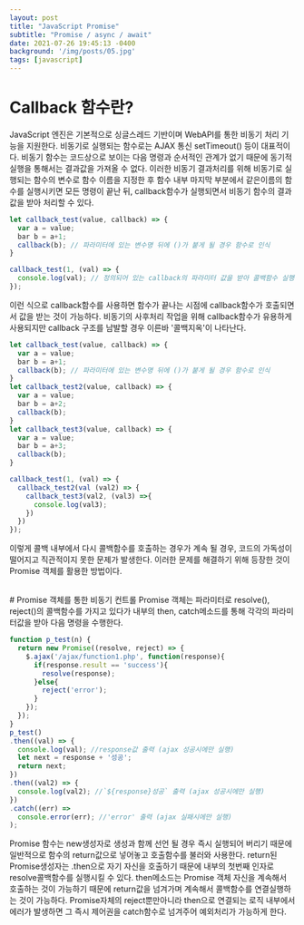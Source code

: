 ```yaml
---
layout: post
title: "JavaScript Promise"
subtitle: "Promise / async / await"
date: 2021-07-26 19:45:13 -0400
background: '/img/posts/05.jpg'
tags: [javascript]
---
```

# Callback 함수란?

JavaScript 엔진은 기본적으로 싱글스레드 기반이며 WebAPI를 통한 비동기 처리 기능을 지원한다.
비동기로 실행되는 함수로는 AJAX 통신 setTimeout() 등이 대표적이다. 비동기 함수는 코드상으로 보이는 다음 명령과 
순서적인 관계가 없기 때문에 동기적 실행을 통해서는 결과값을 가져올 수 없다. 이러한 비동기 결과처리를 위해 
비동기로 실행되는 함수의 변수로 함수 이름을 지정한 후 함수 내부 마지막 부분에서 같은이름의 함수를 실행시키면 모든 명령이 끝난 뒤,
callback함수가 실행되면서 비동기 함수의 결과값을 받아 처리할 수 있다.

``` javascript
let callback_test(value, callback) => { 
  var a = value;
  bar b = a+1;
  callback(b); // 파라미터에 있는 변수명 뒤에 ()가 붙게 될 경우 함수로 인식
}

callback_test(1, (val) => {
  console.log(val); // 정의되어 있는 callback의 파라미터 값을 받아 콜백함수 실행
}); 

```
이런 식으로 callback함수를 사용하면 함수가 끝나는 시점에 callback함수가 호출되면서 값을 받는 것이 가능하다.
비동기의 사후처리 작업을 위해 callback함수가 유용하게 사용되지만 callback 구조를 남발할 경우 이른바 '콜백지옥'이 나타난다.
``` javascript
let callback_test(value, callback) => { 
  var a = value;
  bar b = a+1;
  callback(b); // 파라미터에 있는 변수명 뒤에 ()가 붙게 될 경우 함수로 인식
}
let callback_test2(value, callback) => { 
  var a = value;
  bar b = a+2;
  callback(b);
}
let callback_test3(value, callback) => { 
  var a = value;
  bar b = a+3;
  callback(b);
}

callback_test(1, (val) => {
  callback_test2(val (val2) => {
    callback_test3(val2, (val3) =>{
      console.log(val3);
    })
  })
}); 

```
이렇게 콜백 내부에서 다시 콜백함수를 호출하는 경우가 계속 될 경우, 코드의 가독성이 떨어지고 직관적이지 못한 문제가 발생한다.
이러한 문제를 해결하기 위해 등장한 것이 Promise 객체를 활용한 방법이다.

<br>
# Promise 객체를 통한 비동기 컨트롤
Promise 객체는 파라미터로 resolve(), reject()의 콜백함수를 가지고 있다가
내부의 then, catch메소드를 통해 각각의 파라미터값을 받아 다음 명령을 수행한다.

``` javascript
function p_test(n) {
  return new Promise((resolve, reject) => {
    $.ajax('/ajax/function1.php', function(response){
      if(response.result == 'success'){
        resolve(response);      
      }else{
        reject('error');            
      }
    });
  });
}
p_test()
.then((val) => {
  console.log(val); //response값 출력 (ajax 성공시에만 실행)
  let next = response + '성공';
  return next;
})
.then((val2) => {
  console.log(val2); //`${response}성공` 출력 (ajax 성공시에만 실행)
})
.catch((err) =>
  console.error(err); //'error' 출력 (ajax 실패시에만 실행) 
);

```
Promise 함수는 new생성자로 생성과 함께 선언 될 경우 즉시 실행되어 버리기 때문에 일반적으로 함수의 return값으로 넣어놓고
호출함수를 불러와 사용한다. return된 Promise생성자는 .then으로 자기 자신을 호출하기 때문에 내부의 첫번째 인자로 resolve콜백함수를 실행시킬 수 있다.
then메소드는 Promise 객체 자신을 계속해서 호출하는 것이 가능하기 때문에 return값을 넘겨가며 계속해서 콜백함수를 연결실행하는 것이 가능하다.
Promise자체의 reject뿐만아니라 then으로 연결되는 로직 내부에서 에러가 발생하면 그 즉시 제어권을 catch함수로 넘겨주어 예외처리가 가능하게 한다.
